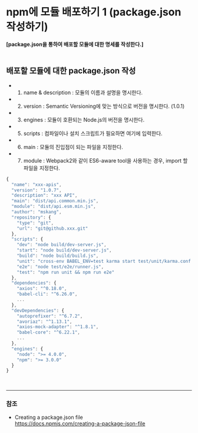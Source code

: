 # npm에 모듈 배포하기 1  (package.json 작성하기)
**[package.json을 통하여 배포할 모듈에 대한 명세를 작성한다.]**
<br><br>

## 배포할 모듈에 대한 package.json 작성

* 1) name & description : 모듈의 이름과 설명을 명시한다.

* 2) version : Semantic Versioning에 맞는 방식으로 버전을 명시한다. (1.0.1)

* 3) engines : 모듈이 호환되는 Node.js의 버전을 명시한다.

* 5) scripts : 컴파일이나 설치 스크립트가 필요하면 여기에 입력한다.

* 6) main : 모듈의 진입점이 되는 파일을 지정한다.

* 7) module : Webpack2와 같이 ES6-aware tool을 사용하는 경우, import 할 파일을 지정한다.
 
```js 
{
  "name": "xxx-apis",
  "version": "1.0.7",
  "description": "xxx API",
  "main": "dist/api.common.min.js",
  "module": "dist/api.esm.min.js",
  "author": "mskang",
  "repository": {
    "type": "git",
    "url": "git@github.xxx.git"
  },
  "scripts": {
    "dev": "node build/dev-server.js",
    "start": "node build/dev-server.js",
    "build": "node build/build.js",
    "unit": "cross-env BABEL_ENV=test karma start test/unit/karma.conf.js --single-run",
    "e2e": "node test/e2e/runner.js",
    "test": "npm run unit && npm run e2e"
  },
  "dependencies": {
    "axios": "^0.18.0",
    "babel-cli": "^6.26.0",
    ...
  },
  "devDependencies": {
    "autoprefixer": "^6.7.2",
    "avoriaz": "^1.13.1",
    "axios-mock-adapter": "^1.8.1",
    "babel-core": "^6.22.1",
    ...
  },
  "engines": {
    "node": ">= 4.0.0",
    "npm": ">= 3.0.0"
  }
}
```
 
<br>

***
 
### 참조
 
* Creating a package.json file<br> 
  <https://docs.npmjs.com/creating-a-package-json-file>


